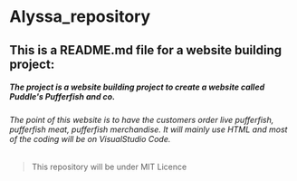 # Alyssa_repository
## This is a README.md file for a website building project:
##### The project is a website building project to create a website called Puddle's Pufferfish and co.
###### The point of this website is to have the customers order live pufferfish, pufferfish meat, pufferfish merchandise. It will mainly use HTML and most of the coding will be on VisualStudio Code.
> This repository will be under MIT Licence
